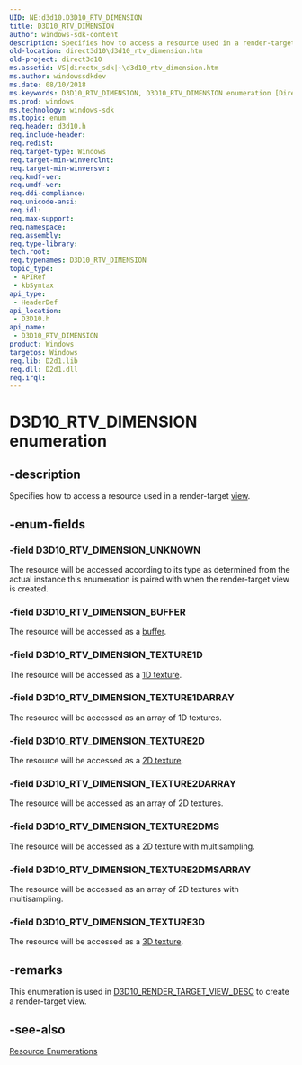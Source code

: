 ```yaml
---
UID: NE:d3d10.D3D10_RTV_DIMENSION
title: D3D10_RTV_DIMENSION
author: windows-sdk-content
description: Specifies how to access a resource used in a render-target view.
old-location: direct3d10\d3d10_rtv_dimension.htm
old-project: direct3d10
ms.assetid: VS|directx_sdk|~\d3d10_rtv_dimension.htm
ms.author: windowssdkdev
ms.date: 08/10/2018
ms.keywords: D3D10_RTV_DIMENSION, D3D10_RTV_DIMENSION enumeration [Direct3D 10], D3D10_RTV_DIMENSION_BUFFER, D3D10_RTV_DIMENSION_TEXTURE1D, D3D10_RTV_DIMENSION_TEXTURE1DARRAY, D3D10_RTV_DIMENSION_TEXTURE2D, D3D10_RTV_DIMENSION_TEXTURE2DARRAY, D3D10_RTV_DIMENSION_TEXTURE2DMS, D3D10_RTV_DIMENSION_TEXTURE2DMSARRAY, D3D10_RTV_DIMENSION_TEXTURE3D, D3D10_RTV_DIMENSION_UNKNOWN, d3d10/D3D10_RTV_DIMENSION, d3d10/D3D10_RTV_DIMENSION_BUFFER, d3d10/D3D10_RTV_DIMENSION_TEXTURE1D, d3d10/D3D10_RTV_DIMENSION_TEXTURE1DARRAY, d3d10/D3D10_RTV_DIMENSION_TEXTURE2D, d3d10/D3D10_RTV_DIMENSION_TEXTURE2DARRAY, d3d10/D3D10_RTV_DIMENSION_TEXTURE2DMS, d3d10/D3D10_RTV_DIMENSION_TEXTURE2DMSARRAY, d3d10/D3D10_RTV_DIMENSION_TEXTURE3D, d3d10/D3D10_RTV_DIMENSION_UNKNOWN, direct3d10.d3d10_rtv_dimension, ee7da179-55ef-38ba-f14d-1b95f3eb9520
ms.prod: windows
ms.technology: windows-sdk
ms.topic: enum
req.header: d3d10.h
req.include-header: 
req.redist: 
req.target-type: Windows
req.target-min-winverclnt: 
req.target-min-winversvr: 
req.kmdf-ver: 
req.umdf-ver: 
req.ddi-compliance: 
req.unicode-ansi: 
req.idl: 
req.max-support: 
req.namespace: 
req.assembly: 
req.type-library: 
tech.root: 
req.typenames: D3D10_RTV_DIMENSION
topic_type:
 - APIRef
 - kbSyntax
api_type:
 - HeaderDef
api_location:
 - D3D10.h
api_name:
 - D3D10_RTV_DIMENSION
product: Windows
targetos: Windows
req.lib: D2d1.lib
req.dll: D2d1.dll
req.irql: 
---
```


# D3D10_RTV_DIMENSION enumeration


## -description


Specifies how to access a resource used in a render-target <a href="https://msdn.microsoft.com/ccfe6273-0dcf-4b42-9d74-665a0b4cd14a">view</a>.


## -enum-fields




### -field D3D10_RTV_DIMENSION_UNKNOWN

The resource will be accessed according to its type as determined from the actual instance this enumeration is paired with when the render-target view is created.


### -field D3D10_RTV_DIMENSION_BUFFER

The resource will be accessed as a <a href="https://msdn.microsoft.com/c5238a2f-d69d-4ce5-a5aa-66a6c18d5f69">buffer</a>.


### -field D3D10_RTV_DIMENSION_TEXTURE1D

The resource will be accessed as a <a href="https://msdn.microsoft.com/c5238a2f-d69d-4ce5-a5aa-66a6c18d5f69">1D texture</a>.


### -field D3D10_RTV_DIMENSION_TEXTURE1DARRAY

The resource will be accessed as an array of 1D textures.


### -field D3D10_RTV_DIMENSION_TEXTURE2D

The resource will be accessed as a <a href="https://msdn.microsoft.com/c5238a2f-d69d-4ce5-a5aa-66a6c18d5f69">2D texture</a>.


### -field D3D10_RTV_DIMENSION_TEXTURE2DARRAY

The resource will be accessed as an array of 2D textures.


### -field D3D10_RTV_DIMENSION_TEXTURE2DMS

The resource will be accessed as a 2D texture with multisampling.


### -field D3D10_RTV_DIMENSION_TEXTURE2DMSARRAY

The resource will be accessed as an array of 2D textures with multisampling.


### -field D3D10_RTV_DIMENSION_TEXTURE3D

The resource will be accessed as a <a href="https://msdn.microsoft.com/c5238a2f-d69d-4ce5-a5aa-66a6c18d5f69">3D texture</a>.


## -remarks



This enumeration is used in <a href="https://msdn.microsoft.com/05a8dcf3-c815-47f1-b51f-e382804b030b">D3D10_RENDER_TARGET_VIEW_DESC</a> to create a render-target view.




## -see-also




<a href="https://msdn.microsoft.com/c986b22c-2960-4571-98bc-028c9f41ec65">Resource Enumerations</a>
 

 

